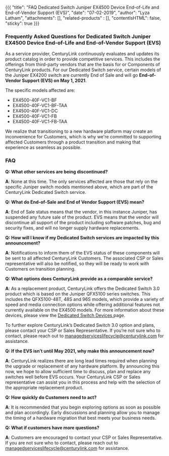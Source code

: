 {{{
"title": "FAQ Dedicated Switch Juniper EX4500 Device End-of-Life and End-of-Vendor Support (EVS)",
"date": "07-02-2019",
"author": "Lyza Latham",
"attachments": [],
"related-products" : [],
"contentIsHTML": false,
"sticky": true
}}}

### Frequently Asked Questions for Dedicated Switch Juniper EX4500 Device End-of-Life and End-of-Vendor Support (EVS)

As a service provider, CenturyLink continuously evaluates and updates its product catalog in order to provide competitive services. This includes the offerings from third-party vendors that are the basis for or Components of CenturyLink products. For our Dedicated Switch service, certain models of the Juniper EX4200 switch are currently End of Sale and will go **End-of-Vendor Support (EVS) on May 1, 2021**.

The specific models affected are:

* EX4500-40F-VC1-BF
* EX4500-40F-VC1-BF-TAA
* EX4500-40F-VC1-DC
* EX4500-40F-VC1-FB
* EX4500-40F-VC1-FB-TAA

We realize that transitioning to a new hardware platform may create an inconvenience for Customers, which is why we're committed to supporting affected Customers through a product transition and making that experience as seamless as possible.

### FAQ

**Q: What other services are being discontinued?**

**A**: None at this time. The only services affected are those that rely on the specific Juniper switch models mentioned above, which are part of the CenturyLink Dedicated Switch service.

**Q: What do End-of-Sale and End of Vendor Support (EVS) mean?**

**A**: End of Sale status means that the vendor, in this instance Juniper, has suspended any future sale of the product. EVS means that the vendor will discontinue all support of the product including software patches, bug and security fixes, and will no longer supply hardware replacements.  

**Q: How will I know if my Dedicated Switch services are impacted by this announcement?**

**A**: Notifications to inform them of the EVS status of these components will be sent to all affected CenturyLink Customers. The associated CSP or Sales representative will also be notified, so they will be ready to work with Customers on transition planning.

**Q: What options does CenturyLink provide as a comparable service?**

**A**: As a replacement product, CenturyLink offers the Dedicated Switch 3.0 product which is based on the Juniper QFX5100 series switches.  This includes the QFX5100-48T, 48S and 96S models, which provide a variety of speed and media connection options while offering additional features not currently available on the EX4500 models. For more information about these devices, please view the [Dedicated Switch Devices ](https://www.ctl.io/legal/managed-hosting/dedicated-switch-devices/) page.

To further explore CenturyLink’s Dedicated Switch 3.0 option and plans, please contact your CSP or Sales Representative. If you’re not sure who to contact, please reach out to [managedserviceslifecycle@centurylink.com](mailto:managedserviceslifecycle@centurylink.com) for assistance.

**Q: If the EVS isn’t until May 2021, why make this announcement now?**

**A**: CenturyLink realizes there are long lead times required when planning the upgrade or replacement of any hardware platform. By announcing this now, we hope to allow sufficient time to discuss, plan and replace any switches well before EVS occurs. Your CenturyLink CSP or Sales representative can assist you in this process and help with the selection of the appropriate replacement product.

**Q: How quickly do Customers need to act?**

**A**: It is recommended that you begin exploring options as soon as possible and plan accordingly. Early discussions and planning allow you to manage the timing of a hardware migration that best meets your business needs.

**Q: What if customers have more questions?**

**A**: Customers are encouraged to contact your CSP or Sales Representative. If you are not sure who to contact, please reach out to [managedserviceslifecycle@centurylink.com](mailto:managedserviceslifecycle@centurylink.com) for assistance.
